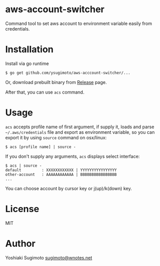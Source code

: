 # aws-account-switcher

Command tool to set aws account to environment variable easily from credentials.

# Installation

Install via go runtime

```
$ go get github.com/ysugimoto/aws-acccount-switcher/...
```

Or, download prebuilt binary from [Release](https://github.com/ysugimoto/aws-account-switcher/releases) page.

After that, you can use `acs` command.

# Usage

`acs` accepts profile name of first argument, if supply it, loads and parse `~/.aws/credentials` file and export as environment variable, so you can export it by using `source` command on osx/linux:

```
$ acs [profile name] | source -
```

If you don't supply any arguments, `acs` displays select interface:

```
$ acs | source -
default         : XXXXXXXXXXXX | YYYYYYYYYYYYYYYY
other-account   : AAAAAAAAAAAA | BBBBBBBBBBBBBBBB
...
```

You can choose account by cursor key or j(up)/k(down) key.

# License

MIT

# Author

Yoshiaki Sugimoto <sugimoto@wnotes.net>


